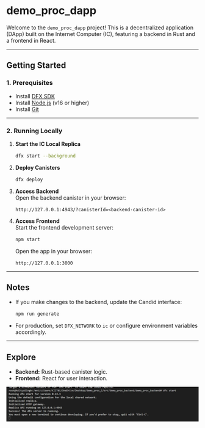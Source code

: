 # **demo_proc_dapp**

Welcome to the `demo_proc_dapp` project! This is a decentralized application (DApp) built on the Internet Computer (IC), featuring a backend in Rust and a frontend in React.

---

## **Getting Started**

### **1. Prerequisites**
- Install [DFX SDK](https://internetcomputer.org/docs/current/developer-docs/setup/install)
- Install [Node.js](https://nodejs.org) (v16 or higher)
- Install [Git](https://git-scm.com/)

---

### **2. Running Locally**

1. **Start the IC Local Replica**  
   ```bash
   dfx start --background
   ```

2. **Deploy Canisters**  
   ```bash
   dfx deploy
   ```

3. **Access Backend**  
   Open the backend canister in your browser:  
   ```
   http://127.0.0.1:4943/?canisterId=<backend-canister-id>
   ```

4. **Access Frontend**  
   Start the frontend development server:  
   ```bash
   npm start
   ```  
   Open the app in your browser:  
   ```
   http://127.0.0.1:3000
   ```

---

## **Notes**

- If you make changes to the backend, update the Candid interface:  
  ```bash
  npm run generate
  ```

- For production, set `DFX_NETWORK` to `ic` or configure environment variables accordingly.

---

## **Explore**

- **Backend:** Rust-based canister logic.
- **Frontend:** React for user interaction.

![alt text](<Image1.jpg>)

